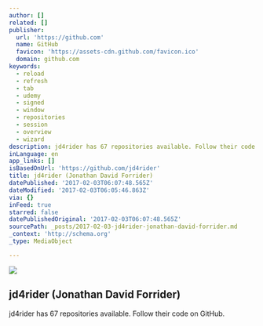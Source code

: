 ```yaml
---
author: []
related: []
publisher:
  url: 'https://github.com'
  name: GitHub
  favicon: 'https://assets-cdn.github.com/favicon.ico'
  domain: github.com
keywords:
  - reload
  - refresh
  - tab
  - udemy
  - signed
  - window
  - repositories
  - session
  - overview
  - wizard
description: jd4rider has 67 repositories available. Follow their code on GitHub.
inLanguage: en
app_links: []
isBasedOnUrl: 'https://github.com/jd4rider'
title: jd4rider (Jonathan David Forrider)
datePublished: '2017-02-03T06:07:48.565Z'
dateModified: '2017-02-03T06:05:46.863Z'
via: {}
inFeed: true
starred: false
datePublishedOriginal: '2017-02-03T06:07:48.565Z'
sourcePath: _posts/2017-02-03-jd4rider-jonathan-david-forrider.md
_context: 'http://schema.org'
_type: MediaObject

---
```

<article style=""><img src="https://s3-us-west-2.amazonaws.com/the-grid-img/p/f03bf96a5b6b207641425d74404ef7d01dc2fcea.jpg" /><h1>jd4rider (Jonathan David Forrider)</h1><p>jd4rider has 67 repositories available. Follow their code on GitHub.</p></article>
